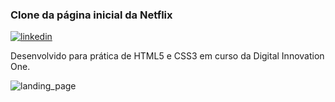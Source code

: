 ### Clone da página inicial da Netflix
[![linkedin](https://img.shields.io/badge/-Israel%20Lima-blue?logo=linkedin&&style=flat-square)](https://www.linkedin.com/in/israel-vitor-lima-86229116a/)

Desenvolvido para prática de HTML5 e CSS3 em curso da Digital Innovation One.


![landing_page](https://github.com/israel-vitor/netflix-landing-page/blob/main/images/preview-images/netflix-landing-page.png)
 
